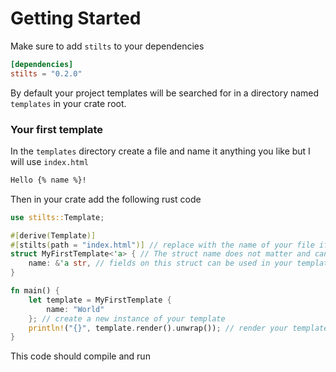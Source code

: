 # Getting Started

Make sure to add `stilts` to your dependencies

```toml
[dependencies]
stilts = "0.2.0"
```

By default your project templates will be searched
for in a directory named `templates` in your crate root.


### Your first template
In the `templates` directory create a file and name it anything you like
but I will use `index.html`

```html
Hello {% name %}!
```

Then in your crate add the following rust code

```rust
use stilts::Template;

#[derive(Template)]
#[stilts(path = "index.html")] // replace with the name of your file if you changed it
struct MyFirstTemplate<'a> { // The struct name does not matter and can have generics
    name: &'a str, // fields on this struct can be used in your template
}

fn main() {
    let template = MyFirstTemplate {
        name: "World"
    }; // create a new instance of your template
    println!("{}", template.render().unwrap()); // render your template
}
```

This code should compile and run
